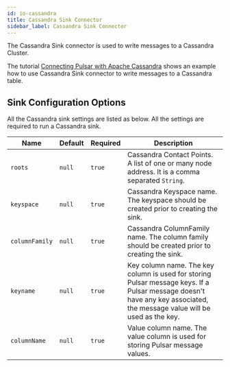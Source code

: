 ```yaml
---
id: io-cassandra
title: Cassandra Sink Connector
sidebar_label: Cassandra Sink Connector
---
```


The Cassandra Sink connector is used to write messages to a Cassandra Cluster.

The tutorial [Connecting Pulsar with Apache Cassandra](io-quickstart.md) shows an example how to use Cassandra Sink
connector to write messages to a Cassandra table.

## Sink Configuration Options

All the Cassandra sink settings are listed as below. All the settings are required to run a Cassandra sink.

| Name | Default | Required | Description |
|------|---------|----------|-------------|
| `roots` | `null` | `true` | Cassandra Contact Points. A list of one or many node address. It is a comma separated `String`. |
| `keyspace` | `null` | `true` | Cassandra Keyspace name. The keyspace should be created prior to creating the sink. |
| `columnFamily` | `null` | `true` | Cassandra ColumnFamily name. The column family should be created prior to creating the sink. |
| `keyname` | `null` | `true` | Key column name. The key column is used for storing Pulsar message keys. If a Pulsar message doesn't have any key associated, the message value will be used as the key. |
| `columnName` | `null` | `true` | Value column name. The value column is used for storing Pulsar message values. |
